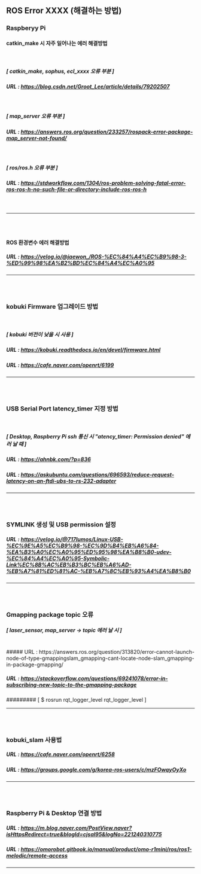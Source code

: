 ## ROS Error XXXX (해결하는 방법)



### Raspberyy Pi ###

#### catkin_make 시 자주 일어나는 에러 해결방법 
<br>

##### [ catkin_make, sophus, ecl_xxxx 오류 부분 ]
##### URL : https://blog.csdn.net/Groot_Lee/article/details/79202507
<br>

##### [ map_server 오류 부분 ]
##### URL : https://answers.ros.org/question/233257/rospack-error-package-map_server-not-found/
<br>

##### [ ros/ros.h 오류 부분 ]
##### URL : https://stdworkflow.com/1304/ros-problem-solving-fatal-error-ros-ros-h-no-such-file-or-directory-include-ros-ros-h
<br>

---

<br><br>

#### ROS 환경변수 에러 해결방법 
##### URL : https://velog.io/@jaewon_/ROS-%EC%84%A4%EC%B9%98-3-%ED%99%98%EA%B2%BD%EC%84%A4%EC%A0%95


---
<br><br>



### kobuki Firmware 업그레이드 방법 ###
<br>

##### [ kobuki 버전이 낮을 시 사용 ]
##### URL : https://kobuki.readthedocs.io/en/devel/firmware.html
##### URL : https://cafe.naver.com/openrt/6199


---
<br><br>



### USB Serial Port latency_timer 지정 방법 ###
<br>

##### [ Desktop, Raspberry Pi ssh 통신 시 "atency_timer: Permission denied" 에러 날 때 ]
##### URL : https://ahnbk.com/?p=836
##### URL : https://askubuntu.com/questions/696593/reduce-request-latency-on-an-ftdi-ubs-to-rs-232-adapter



---
<br><br>




### SYMLINK 생성 및 USB permission 설정 ###

##### URL : https://velog.io/@717lumos/Linux-USB-%EC%9E%A5%EC%B9%98-%EC%9D%B4%EB%A6%84-%EA%B3%A0%EC%A0%95%ED%95%98%EA%B8%B0-udev-%EC%84%A4%EC%A0%95-Symbolic-Link%EC%8B%AC%EB%B3%BC%EB%A6%AD-%EB%A7%81%ED%81%AC-%EB%A7%8C%EB%93%A4%EA%B8%B0


---
<br><br>




### Gmapping package topic 오류  ###


##### [ laser_sensor, map_server -> topic 에러 날 시 ]
<br>
##### URL : https://answers.ros.org/question/313820/error-cannot-launch-node-of-type-gmappingslam_gmapping-cant-locate-node-slam_gmapping-in-package-gmapping/

##### URL : https://stackoverflow.com/questions/69241078/error-in-subscribing-new-topic-to-the-gmapping-package

######### [ $ rosrun rqt_logger_level rqt_logger_level ]


---
<br><br>



### kobuki_slam 사용법   ###

##### URL : https://cafe.naver.com/openrt/6258
##### URL : https://groups.google.com/g/korea-ros-users/c/mzFOwqyOyXo


---
<br><br>



### Raspberry Pi & Desktop 연결 방법  ###

##### URL : https://m.blog.naver.com/PostView.naver?isHttpsRedirect=true&blogId=cjsal95&logNo=221240310775
##### URL : https://omorobot.gitbook.io/manual/product/omo-r1mini/ros/ros1-melodic/remote-access


---
<br><br>




